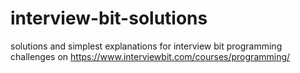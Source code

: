 # interview-bit-solutions
solutions and simplest explanations for interview bit programming challenges on https://www.interviewbit.com/courses/programming/

